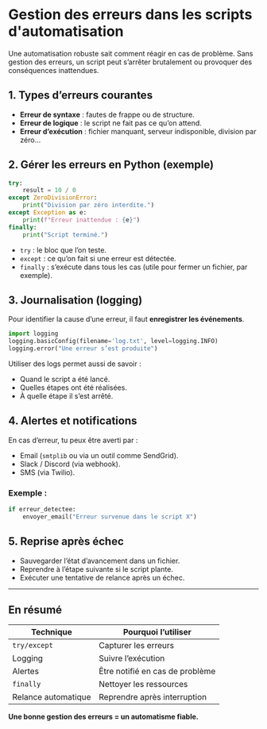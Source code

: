 # Gestion des erreurs dans les scripts d'automatisation

Une automatisation robuste sait comment réagir en cas de problème. Sans gestion des erreurs, un script peut s’arrêter brutalement ou provoquer des conséquences inattendues.

## 1. Types d’erreurs courantes

- **Erreur de syntaxe** : fautes de frappe ou de structure.
- **Erreur de logique** : le script ne fait pas ce qu’on attend.
- **Erreur d’exécution** : fichier manquant, serveur indisponible, division par zéro…

## 2. Gérer les erreurs en Python (exemple)

```python
try:
    result = 10 / 0
except ZeroDivisionError:
    print("Division par zéro interdite.")
except Exception as e:
    print(f"Erreur inattendue : {e}")
finally:
    print("Script terminé.")
````

* `try` : le bloc que l’on teste.
* `except` : ce qu’on fait si une erreur est détectée.
* `finally` : s’exécute dans tous les cas (utile pour fermer un fichier, par exemple).

## 3. Journalisation (logging)

Pour identifier la cause d’une erreur, il faut **enregistrer les événements**.

```python
import logging
logging.basicConfig(filename='log.txt', level=logging.INFO)
logging.error("Une erreur s’est produite")
```

Utiliser des logs permet aussi de savoir :

* Quand le script a été lancé.
* Quelles étapes ont été réalisées.
* À quelle étape il s’est arrêté.

## 4. Alertes et notifications

En cas d’erreur, tu peux être averti par :

* Email (`smtplib` ou via un outil comme SendGrid).
* Slack / Discord (via webhook).
* SMS (via Twilio).

### Exemple :

```python
if erreur_detectee:
    envoyer_email("Erreur survenue dans le script X")
```

## 5. Reprise après échec

* Sauvegarder l’état d’avancement dans un fichier.
* Reprendre à l’étape suivante si le script plante.
* Exécuter une tentative de relance après un échec.

---

## En résumé

| Technique           | Pourquoi l’utiliser             |
| ------------------- | ------------------------------- |
| `try/except`        | Capturer les erreurs            |
| Logging             | Suivre l’exécution              |
| Alertes             | Être notifié en cas de problème |
| `finally`           | Nettoyer les ressources         |
| Relance automatique | Reprendre après interruption    |

**Une bonne gestion des erreurs = un automatisme fiable.**